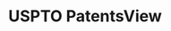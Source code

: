 ---
layout: default
bigquery: https://console.cloud.google.com/bigquery?p=patents-public-data&d=patentsview&page=dataset
citation: Attribution should be given to PatentsView for use, distribution, or derivative
  works.
code: https://github.com/CSSIP-AIR/PatentsView-Code-Snippets/
contributors: USPTO
cost: None
description: 'PatentsView includes US patent data including raw data (summaries, applications,
  pregrant applications), disambugations of inventors and assignees, and inventor
  gender estimates.  Also foreign priority data, # of figures and sheets, and government
  interest statements.'
documentation: https://patentsview.org/query/builder-faqs
last_edit: 04/06/2022, 08:28:20
location: https://patentsview.org/
maintained_by: USPTO
record_creation_timestamp: 12/2/2020 17:20:46
schema_fields:
- country_transformed
- disamb_inventor_id_20171003
- inventor_id
- male_flag
- organization
- level_two
- fname
- classification_level
- doc_type
- name_first
- designation
- num_sheets
- subcategory_id
- disamb_inventor_id_20191008
- disamb_assignee_id_20191231
- title
- disamb_assignee_id_20200929
- ipc_version_indicator
- disamb_assignee_id_20181127
- num_claims
- term_disclaimer
- applicant_type
- withdrawn
- filename
- main_group
- subclass_id
- num
- rawlocation_id
- kind
- mainclass_id
- gi_statement
- disamb_assignee_id_20191008
- type
- name_last
- term_extension
- disamb_inventor_id_20170808
- text
- disamb_assignee_id_20190820
- location_id
- role
- publication_number
- action_date
- reldocno
- rel_id
- status
- category
- length
- date
- latlong
- doctype
- deceased
- sector_title
- latitude
- level_one
- sequence
- ipc_class
- country
- disamb_inventor_id_20190312
- attribution_status
- field_id
- number
- disamb_inventor_id_20171226
- disamb_assignee_id_20200630
- male
- lawyer_id
- application_id
- subgroup_id
- classification_status
- abstract
- category_id
- disamb_inventor_id_20181127
- group
- county
- _102_date
- subsection_id
- state
- exemplary
- latin_name
- patent_id
- disamb_inventor_id_20200331
- disamb_inventor_id_20200929
- term_grant
- longitude
- f371_date
- classification_data_source
- id
- citation_id
- disamb_inventor_id_20190820
- disamb_inventor_id_20200630
- disamb_assignee_id_20190312
- uuid
- contract_award_number
- subclass
- rawassignee_id
- state_fips
- rawinventor_id
- f102_date
- organization_id
- level_three
- disamb_assignee_id_20200331
- disamb_inventor_id_20180528
- symbol_position
- county_fips
- dependent
- city
- disamb_inventor_id_20191231
- section_id
- _371_date
- rule_47
- series_code
- section
- relkind
- disamb_inventor_id_20170307
- num_figures
- lapse_of_patent
- disamb_inventor_id_20201229
- group_id
- assignee_id
- field_title
- subgroup
- disclaimer_date
- classification_value
- variety
- name
- lname
shortname: patentsview
tags:
- disambiguation
- United States
- gender
terms_of_use: Creative Commons Attribution 4.0 International License.
timeframe: 1963-1999
title: USPTO PatentsView
uuid: cf1780b1-e265-4e49-8d1d-83b9cfe0fd9a
---